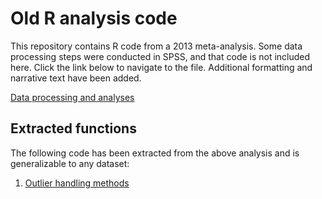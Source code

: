 # Old R analysis code

This repository contains R code from a 2013 meta-analysis. Some data processing steps were conducted in SPSS, and that code is not included here. Click the link below to navigate to the file. Additional formatting and narrative text have been added.

[Data processing and analyses](meta-analysis-example.md)


## Extracted functions

The following code has been extracted from the above analysis and is generalizable to any dataset:

1. [Outlier handling methods](outlier-handling.md)

